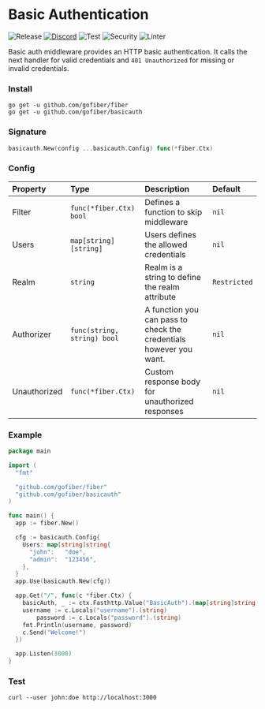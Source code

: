 # Basic Authentication

![Release](https://img.shields.io/github/release/gofiber/basicauth.svg)
[![Discord](https://img.shields.io/badge/discord-join%20channel-7289DA)](https://gofiber.io/discord)
![Test](https://github.com/gofiber/basicauth/workflows/Test/badge.svg)
![Security](https://github.com/gofiber/basicauth/workflows/Security/badge.svg)
![Linter](https://github.com/gofiber/basicauth/workflows/Linter/badge.svg)

Basic auth middleware provides an HTTP basic authentication. It calls the next handler for valid credentials and `401 Unauthorized` for missing or invalid credentials.

### Install
```
go get -u github.com/gofiber/fiber
go get -u github.com/gofiber/basicauth
```

### Signature
```go
basicauth.New(config ...basicauth.Config) func(*fiber.Ctx)
```

### Config
| Property | Type | Description | Default |
| :--- | :--- | :--- | :--- |
| Filter | `func(*fiber.Ctx) bool` | Defines a function to skip middleware | `nil` |
| Users | `map[string][string]` | Users defines the allowed credentials | `nil` |
| Realm | `string` | Realm is a string to define the realm attribute | `Restricted` |
| Authorizer | `func(string, string) bool` | A function you can pass to check the credentials however you want. | `nil` |
| Unauthorized | `func(*fiber.Ctx)` | Custom response body for unauthorized responses | `nil` |

### Example
```go
package main

import (
  "fmt"

  "github.com/gofiber/fiber"
  "github.com/gofiber/basicauth"
)

func main() {
  app := fiber.New()

  cfg := basicauth.Config{
    Users: map[string]string{
      "john":   "doe",
      "admin":  "123456",
    },
  }
  app.Use(basicauth.New(cfg))

  app.Get("/", func(c *fiber.Ctx) {
    basicAuth, _ := ctx.Fasthttp.Value("BasicAuth").(map[string]string)
    username := c.Locals("username").(string)
		password := c.Locals("password").(string)
    fmt.Println(username, password)
    c.Send("Welcome!")
  })

  app.Listen(3000)
}
```
### Test
```curl
curl --user john:doe http://localhost:3000
```
